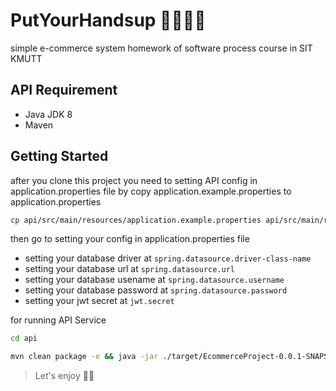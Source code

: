 # PutYourHandsup 🙌🏻🙌🏻

simple e-commerce system homework of software process course in SIT KMUTT

## API Requirement

- Java JDK 8
- Maven

## Getting Started

after you clone this project you need to setting API config in application.properties file by copy application.example.properties to application.properties

```bash
cp api/src/main/resources/application.example.properties api/src/main/resources/application.properties
```

then go to setting your config in application.properties file

- setting your database driver at `spring.datasource.driver-class-name`
- setting your database url at `spring.datasource.url`
- setting your database usename at `spring.datasource.username`
- setting your database password at `spring.datasource.password`
- setting your jwt secret at `jwt.secret`

for running API Service

```bash
cd api

mvn clean package -e && java -jar ./target/EcommerceProject-0.0.1-SNAPSHOT
```

> Let's enjoy 🍻🍻
